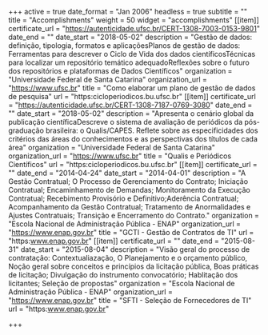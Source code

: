+++
active = true
date_format = "Jan 2006"
headless = true
subtitle = ""
title = "Accomplishments"
weight = 50
widget = "accomplishments"
[[item]]
certificate_url = "https://autenticidade.ufsc.br/CERT-1308-7003-0153-9801"
date_end = ""
date_start = "2018-05-02"
description = "Gestão de dados: definição, tipologia, formatos e aplicaçõesPlanos de gestão de dados: Ferramentas para descrever o Ciclo de Vida dos dados científicosTécnicas para localizar um repositório temático adequadoReflexões sobre o futuro dos repositórios e plataformas de Dados Científicos"
organization = "Universidade Federal de Santa Catarina"
organization_url = "https://www.ufsc.br"
title = "Como elaborar um plano de gestão de dados de pesquisa"
url = "https:cicloperiodicos.bu.ufsc.br"
[[item]]
certificate_url = "https://autenticidade.ufsc.br/CERT-1308-7187-0769-3080"
date_end = ""
date_start = "2018-05-02"
description = "Apresenta o cenário global da publicação científicaDescreve o sistema de avaliação de periódicos da pós-graduação brasileira: o Qualis/CAPES. Reflete sobre as especificidades dos critérios das áreas do conhecimentos e as perspectivas dos títulos de cada área"
organization = "Universidade Federal de Santa Catarina"
organization_url = "https://www.ufsc.br"
title = "Qualis e Periódicos Científicos"
url = "https:cicloperiodicos.bu.ufsc.br"
[[item]]
certificate_url = ""
date_end = "2014-04-24"
date_start = "2014-04-01"
description = "A Gestão Contratual; O Processo de Gerenciamento do Contrato; Iniciação Contratual; Encaminhamento de Demandas; Monitoramento da Execução Contratual; Recebimento Provisório e Definitivo;Aderência Contratual; Acompanhamento da Gestão Contratual; Tratamento de Anormalidades e Ajustes Contratuais; Transição e Encerramento do Contrato."
organization = "Escola Nacional de Administração Pública - ENAP"
organization_url = "https://www.enap.gov.br"
title = "GCTI - Gestão de Contratos de TI"
url = "https:www.enap.gov.br"
[[item]]
certificate_url = ""
date_end = "2015-08-31"
date_start = "2015-08-04"
description = "Visão geral do processo de contratação: Contextualiazação, O Planejamento e o orçamento público, Noção geral sobre conceitos e princípios da licitação pública, Boas práticas de licitação; Divulgação do instrumento convocatório; Hablitação dos licitantes; Seleção de propostas"
organization = "Escola Nacional de Administração Pública - ENAP"
organization_url = "https://www.enap.gov.br"
title = "SFTI - Seleção de Fornecedores de TI"
url = "https:www.enap.gov.br"

+++

